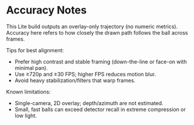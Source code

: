 # Accuracy Notes

 This Lite build outputs an overlay-only trajectory (no numeric metrics). Accuracy here refers to how closely the drawn path follows the ball across frames.

 Tips for best alignment:
- Prefer high contrast and stable framing (down-the-line or face-on with minimal pan).
- Use ≥720p and ≥30 FPS; higher FPS reduces motion blur.
- Avoid heavy stabilization/filters that warp frames.

 Known limitations:
- Single-camera, 2D overlay; depth/azimuth are not estimated.
- Small, fast balls can exceed detector recall in extreme compression or low light.

